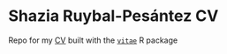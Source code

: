 # Shazia Ruybal-Pesántez CV
Repo for my [CV](https://shaziaruybal.com/files/cv-vitae.pdf) built with the [`vitae`](https://github.com/mitchelloharawild/vitae) R package 

